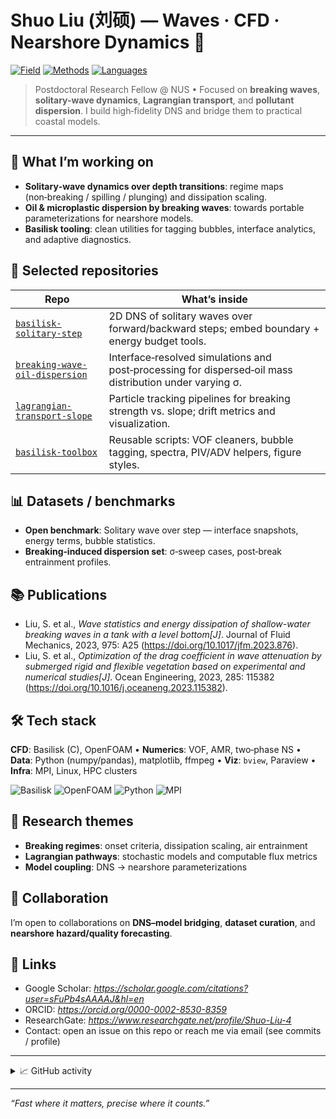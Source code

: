 # Shuo Liu (刘硕) — Waves · CFD · Nearshore Dynamics 🌊

[![Field](https://img.shields.io/badge/Research-Wave%20Breaking%20%7C%20Nearshore%20Hydrodynamics-blue)](#)
[![Methods](https://img.shields.io/badge/Methods-DNS%20%7C%20VOF%20%7C%20Basilisk%20%7C%20OpenFOAM-informational)](#)
[![Languages](https://img.shields.io/badge/Code-C%20%7C%20C%2B%2B%20%7C%20Python%20%7C%20Matlab-lightgrey)](#)

> Postdoctoral Research Fellow @ NUS • Focused on **breaking waves**, **solitary-wave dynamics**, **Lagrangian transport**, and **pollutant dispersion**. I build high‑fidelity DNS and bridge them to practical coastal models.

---

## 🔭 What I’m working on

* **Solitary‑wave dynamics over depth transitions**: regime maps (non‑breaking / spilling / plunging) and dissipation scaling.
* **Oil & microplastic dispersion by breaking waves**: towards portable parameterizations for nearshore models.
* **Basilisk tooling**: clean utilities for tagging bubbles, interface analytics, and adaptive diagnostics.

## 🧪 Selected repositories

| Repo                                                                                   | What’s inside                                                                                           |
| -------------------------------------------------------------------------------------- | ------------------------------------------------------------------------------------------------------- |
| [`basilisk-solitary-step`](https://github.com/shuoliu-wave/basilisk-solitary-step)     | 2D DNS of solitary waves over forward/backward steps; embed boundary + energy budget tools.             |
| [`breaking-wave-oil-dispersion`](#)                                                    | Interface‑resolved simulations and post‑processing for dispersed‑oil mass distribution under varying σ. |
| [`lagrangian-transport-slope`](#)                                                      | Particle tracking pipelines for breaking strength vs. slope; drift metrics and visualization.           |
| [`basilisk-toolbox`](https://github.com/shuoliu-wave/basilisk-toolbox)                 | Reusable scripts: VOF cleaners, bubble tagging, spectra, PIV/ADV helpers, figure styles.                |

## 📊 Datasets / benchmarks

* **Open benchmark**: Solitary wave over step — interface snapshots, energy terms, bubble statistics.
* **Breaking‑induced dispersion set**: σ‑sweep cases, post‑break entrainment profiles.

## 📚 Publications

* Liu, S. et al., *Wave statistics and energy dissipation of shallow-water breaking waves in a tank with a level bottom[J]*. Journal of Fluid Mechanics, 2023, 975: A25 (https://doi.org/10.1017/jfm.2023.876).
* Liu, S. et al., *Optimization of the drag coefficient in wave attenuation by submerged rigid and flexible vegetation based on experimental and numerical studies[J]*. Ocean Engineering, 2023, 285: 115382 (https://doi.org/10.1016/j.oceaneng.2023.115382).


## 🛠️ Tech stack

**CFD**: Basilisk (C), OpenFOAM • **Numerics**: VOF, AMR, two‑phase NS • **Data**: Python (numpy/pandas), matplotlib, ffmpeg • **Viz**: `bview`, Paraview • **Infra**: MPI, Linux, HPC clusters

<p>
<img alt="Basilisk" src="https://img.shields.io/badge/Basilisk-C-blue" />
<img alt="OpenFOAM" src="https://img.shields.io/badge/OpenFOAM-C%2B%2B-orange" />
<img alt="Python" src="https://img.shields.io/badge/Python-Data%20%26%20Viz-yellow" />
<img alt="MPI" src="https://img.shields.io/badge/MPI-Parallel%20Runs-brightgreen" />
</p>

## 🧭 Research themes

* **Breaking regimes**: onset criteria, dissipation scaling, air entrainment
* **Lagrangian pathways**: stochastic models and computable flux metrics
* **Model coupling**: DNS → nearshore parameterizations

## 🤝 Collaboration

I’m open to collaborations on **DNS–model bridging**, **dataset curation**, and **nearshore hazard/quality forecasting**.

## 🔗 Links

* Google Scholar: *https://scholar.google.com/citations?user=sFuPb4sAAAAJ&hl=en*
* ORCID: *https://orcid.org/0000-0002-8530-8359*
* ResearchGate: *https://www.researchgate.net/profile/Shuo-Liu-4*
* Contact: open an issue on this repo or reach me via email (see commits / profile)

---

<!-- Optional: GitHub stats section (remove if you prefer minimal) -->

<details>
<summary>📈 GitHub activity</summary>

![stats](https://github-readme-stats.vercel.app/api?username=shuoliu-wave\&show_icons=true)
![langs](https://github-readme-stats.vercel.app/api/top-langs/?username=shuoliu-wave\&layout=compact)

</details>

---

*“Fast where it matters, precise where it counts.”*
